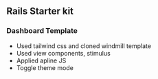 ## Rails Starter kit

### Dashboard Template
- Used tailwind css and cloned windmill template
- Used view components, stimulus
- Applied apline JS
- Toggle theme mode
